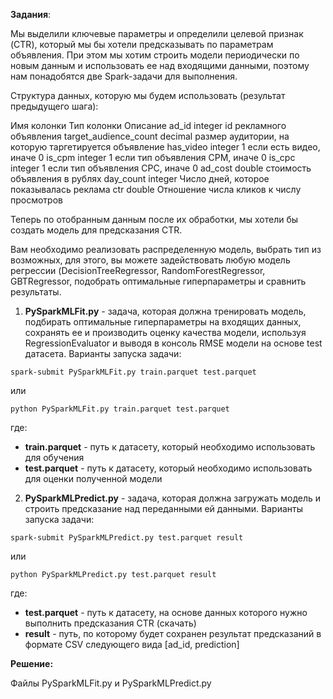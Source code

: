 **Задания**:

Мы выделили ключевые параметры и определили целевой признак (CTR), который мы бы хотели предсказывать по параметрам объявления. При этом мы хотим строить модели периодически по новым данным и использовать ее над входящими данными, поэтому нам понадобятся две Spark-задачи для выполнения.

Структура данных, которую мы будем использовать (результат предыдущего шага):

Имя колонки 	Тип колонки 	Описание
ad_id 	integer 	id рекламного объявления
target_audience_count 	decimal 	размер аудитории, на которую таргетируется объявление
has_video 	integer 	1 если есть видео, иначе 0
is_cpm 	integer 	1 если тип объявления CPM, иначе 0
is_cpc 	integer 	1 если тип объявления CPC, иначе 0
ad_cost 	double 	стоимость объявления в рублях
day_count 	integer 	Число дней, которое показывалась реклама
ctr 	double 	Отношение числа кликов к числу просмотров


Теперь по отобранным данным после их обработки, мы хотели бы создать модель для предсказания CTR.

Вам необходимо реализовать распределенную модель, выбрать тип из возможных, для этого, вы можете задействовать любую модель регрессии (DecisionTreeRegressor, RandomForestRegressor, GBTRegressor, подобрать оптимальные гиперпараметры и сравнить результаты.


1) **PySparkMLFit.py** - задача, которая должна тренировать модель, подбирать оптимальные гиперпараметры на входящих данных, сохранять ее и производить оценку качества модели, используя RegressionEvaluator и выводя в консоль RMSE модели на основе test датасета.
Варианты запуска задачи:

```
spark-submit PySparkMLFit.py train.parquet test.parquet
```

или

```
python PySparkMLFit.py train.parquet test.parquet
```

где:
- **train.parquet** - путь к датасету, который необходимо использовать для обучения
- **test.parquet** - путь к датасету, который необходимо использовать для оценки полученной модели


2) **PySparkMLPredict.py** - задача, которая должна загружать модель и строить предсказание над переданными ей данными.
Варианты запуска задачи:

```
spark-submit PySparkMLPredict.py test.parquet result
```

или

```
python PySparkMLPredict.py test.parquet result
```

где:
- **test.parquet** - путь к датасету, на основе данных которого нужно выполнить предсказания CTR (скачать)
- **result** - путь, по которому будет сохранен результат предсказаний в формате CSV следующего вида [ad_id, prediction]

**Решение:**

Файлы PySparkMLFit.py и PySparkMLPredict.py
